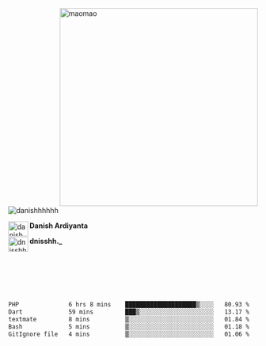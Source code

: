 <img align="right" alt="maomao" width="400" src="https://i.imgur.com/L23H0Ik.gif">

<p align="left"><img src="https://komarev.com/ghpvc/?username=danishhhhhh&label=Profile%20views&color=0e75b6&style=flat" alt="danishhhhhh" /></p>

[<img align="left" src="https://raw.githubusercontent.com/rahuldkjain/github-profile-readme-generator/master/src/images/icons/Social/linked-in-alt.svg" alt="danish ardiyanta" height="30" width="40" />](https://linkedin.com/in/danish-ardiyanta)
**Danish Ardiyanta**

[<img align="left" src="https://raw.githubusercontent.com/rahuldkjain/github-profile-readme-generator/master/src/images/icons/Social/instagram.svg" alt="dnisshh._" height="30" width="40" />](https://instagram.com/dnisshh._)
**dnisshh._**

</br></br></br></br></br>

<!--START_SECTION:waka-->

```txt
PHP              6 hrs 8 mins    ████████████████████▒░░░░   80.93 %
Dart             59 mins         ███▒░░░░░░░░░░░░░░░░░░░░░   13.17 %
textmate         8 mins          ▒░░░░░░░░░░░░░░░░░░░░░░░░   01.84 %
Bash             5 mins          ▒░░░░░░░░░░░░░░░░░░░░░░░░   01.18 %
GitIgnore file   4 mins          ▒░░░░░░░░░░░░░░░░░░░░░░░░   01.06 %
```

<!--END_SECTION:waka-->
